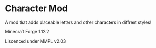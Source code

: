 # Character Mod
A mod that adds placeable letters and other characters in diffrent styles!

Minecraft Forge 1.12.2

Liscenced under MMPL v2.03